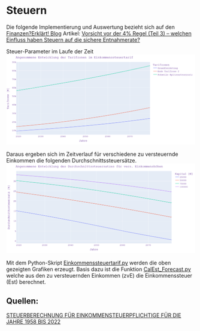 # Steuern

Die folgende Implementierung und Auswertung bezieht sich auf den [Finanzen?Erklärt! Blog](https://www.finanzen-erklaert.de/) Artikel: [Vorsicht vor der 4% Regel (Teil 3) – welchen Einfluss haben Steuern auf die sichere Entnahmerate?](https://www.finanzen-erklaert.de/vorsicht-vor-der-4-regel-teil-3-welchen-einfluss-haben-steuern-auf-die-sichere-entnahmerate/)

Steuer-Parameter im Laufe der Zeit
![Angenommene Entwicklung der Tarifzonene im Einkommenssteuertarif](Steuertarifzonen.png)

Daraus ergeben sich im Zeitverlauf für verschiedene zu versteuernde Einkommen die folgenden Durchschnittssteuersätze.
![Angenommene Entwicklung des Durchschnittssteuersatzes für verschiedene Einkommenshöhen](Durchschnittssteuersatz.png)


Mit dem Python-Skript [Einkommenssteuertarif.py](https://github.com/ThoEngel/rentenplanung/blob/main/Einkommenssteuertarif.py) werden die oben gezeigten Grafiken erzeugt.
Basis dazu ist die Funktion [CalEst_Forecast.py](https://github.com/ThoEngel/Finanzen-Simuliert/blob/main/SEsimulation/CalEst_Forecast.py) welche aus den zu versteuernden Einkommen (zvE) die Einkommenssteuer (Est) berechnet.


## Quellen:
[STEUERBERECHNUNG FÜR EINKOMMENSTEUERPFLICHTIGE FÜR DIE JAHRE 1958 BIS 2022 ](https://www.bmf-steuerrechner.de/ekst/eingabeformekst.xhtml)